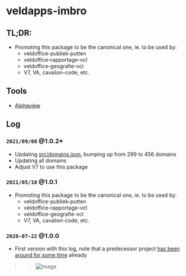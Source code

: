 # veldapps-imbro

## TL;DR:

* Promoting this package to be the canonical one, ie. to be used by:
	* veldoffice-publiek-putten
	* veldoffice-rapportage-vcl
	* veldoffice-geografie-vcl
	* V7, VA, cavalion-code, etc.

## Tools

* [Alphaview]([/tools/devtools/:])

## Log

### `2021/09/08` @1.0.2*

* Updating [src/domains.json](:), bumping up from 299 to 456 domains
* Updating all domains
* Adjust V7 to use this package

### `2021/05/10` @1.0.1
* Promoting this package to be the canonical one, ie. to be used by:
	* veldoffice-publiek-putten
	* veldoffice-rapportage-vcl
	* veldoffice-geografie-vcl
	* V7, VA, cavalion-code, etc.

### `2020-07-22` @1.0.0
* First version with this log, note that a predecessor project [has been around for some time](https://www.npmjs.com/package/veldapps-codes-broservices) already

>> ![image](https://user-images.githubusercontent.com/686773/88216603-eddf2500-cc22-11ea-83af-b8578729c4b1.png)
